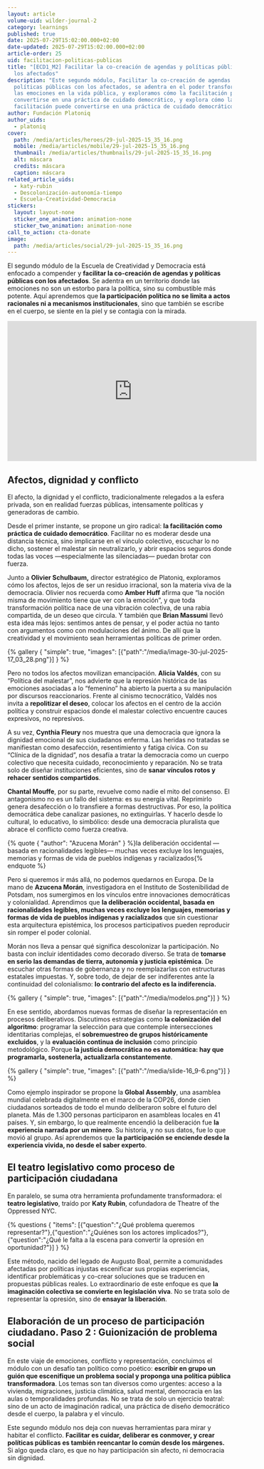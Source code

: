 ```yaml
---
layout: article
volume-uid: wilder-journal-2
category: learnings
published: true
date: 2025-07-29T15:02:00.000+02:00
date-updated: 2025-07-29T15:02:00.000+02:00
article-order: 25
uid: facilitacion-politicas-publicas
title: "[ECD1_M2] Facilitar la co-creación de agendas y políticas públicas con
  los afectados"
description: "Este segundo módulo, Facilitar la co-creación de agendas y
  políticas públicas con los afectados, se adentra en el poder transformador de
  las emociones en la vida pública, y exploramos cómo la facilitación puede
  convertirse en una práctica de cuidado democrático, y explora cómo la
  facilitación puede convertirse en una práctica de cuidado democrático. "
author: Fundación Platoniq
author_uids:
  - platoniq
cover:
  path: /media/articles/heroes/29-jul-2025-15_35_16.png
  mobile: /media/articles/mobile/29-jul-2025-15_35_16.png
  thumbnail: /media/articles/thumbnails/29-jul-2025-15_35_16.png
  alt: máscara
  credits: máscara
  caption: máscara
related_article_uids:
  - katy-rubin
  - Descolonización-autonomía-tiempo
  - Escuela-Creatividad-Democracia
stickers:
  layout: layout-none
  sticker_one_animation: animation-none
  sticker_two_animation: animation-none
call_to_action: cta-donate
image:
  path: /media/articles/social/29-jul-2025-15_35_16.png
---
```

El segundo módulo de la Escuela de Creatividad y Democracia está enfocado a compender y **facilitar la co-creación de agendas y políticas públicas con los afectados**. Se adentra en un territorio donde las emociones no son un estorbo para la política, sino su combustible más potente. Aquí aprendemos que **la participación política no se limita a actos racionales ni a mecanismos institucionales**, sino que también se escribe en el cuerpo, se siente en la piel y se contagia con la mirada. 

<iframe width="560" height="315" src="https://www.youtube.com/embed/wCn9N0ywzAc?si=gYyGpFQlGsyLfkii" title="YouTube video player" frameborder="0" allow="accelerometer; autoplay; clipboard-write; encrypted-media; gyroscope; picture-in-picture; web-share" referrerpolicy="strict-origin-when-cross-origin" allowfullscreen></iframe>

## **Afectos, dignidad y conflicto**

El afecto, la dignidad y el conflicto, tradicionalmente relegados a la esfera privada, son en realidad fuerzas públicas, intensamente políticas y generadoras de cambio.

Desde el primer instante, se propone un giro radical: **la facilitación como práctica de cuidado democrático**. Facilitar no es moderar desde una distancia técnica, sino implicarse en el vínculo colectivo, escuchar lo no dicho, sostener el malestar sin neutralizarlo, y abrir espacios seguros donde todas las voces —especialmente las silenciadas— puedan brotar con fuerza.

Junto a **Olivier Schulbaum,** director estratégico de Platoniq, exploramos cómo los afectos, lejos de ser un residuo irracional, son la materia viva de la democracia. Olivier nos recuerda como **Amber Huff** afirma que “la noción misma de movimiento tiene que ver con la emoción”, y que toda transformación política nace de una vibración colectiva, de una rabia compartida, de un deseo que circula. Y también que **Brian Massumi** llevó esta idea más lejos: sentimos antes de pensar, y el poder actúa no tanto con argumentos como con modulaciones del ánimo. De allí que la creatividad y el movimiento sean herramientas políticas de primer orden.

{% gallery { "simple": true, "images": [{"path":"/media/image-30-jul-2025-17_03_28.png"}] } %}

Pero no todos los afectos movilizan emancipación. **Alicia Valdés**, con su “Política del malestar”, nos advierte que la represión histórica de las emociones asociadas a lo “femenino” ha abierto la puerta a su manipulación por discursos reaccionarios. Frente al cinismo tecnocrático, Valdés nos invita a **repolitizar el deseo**, colocar los afectos en el centro de la acción política y construir espacios donde el malestar colectivo encuentre cauces expresivos, no represivos.

A su vez, **Cynthia Fleury** nos muestra que una democracia que ignora la dignidad emocional de sus ciudadanos enferma. Las heridas no tratadas se manifiestan como desafección, resentimiento y fatiga cívica. Con su “Clínica de la dignidad”, nos desafía a tratar la democracia como un cuerpo colectivo que necesita cuidado, reconocimiento y reparación. No se trata solo de diseñar instituciones eficientes, sino de **sanar vínculos rotos y rehacer sentidos compartidos**.

**Chantal Mouffe**, por su parte, revuelve como nadie el mito del consenso. El antagonismo no es un fallo del sistema: es su energía vital. Reprimirlo genera desafección o lo transfiere a formas destructivas. Por eso, la política democrática debe canalizar pasiones, no extinguirlas. Y hacerlo desde lo cultural, lo educativo, lo simbólico: desde una democracia pluralista que abrace el conflicto como fuerza creativa.

{% quote { "author": "Azucena Morán" } %}la deliberación occidental —basada en racionalidades legibles— muchas veces excluye los lenguajes, memorias y formas de vida de pueblos indígenas y racializados{% endquote %}

Pero si queremos ir más allá, no podemos quedarnos en Europa. De la mano de **Azucena Morán**, investigadora en el Instituto de Sostenibilidad de Potsdam, nos sumergimos en los vínculos entre innovaciones democráticas y colonialidad. Aprendimos que **la deliberación occidental, basada en racionalidades legibles, muchas veces excluye los lenguajes, memorias y formas de vida de pueblos indígenas y racializados** que sin cuestionar esta arquitectura epistémica, los procesos participativos pueden reproducir sin romper el poder colonial.

Morán nos lleva a pensar qué significa descolonizar la participación. No basta con incluir identidades como decorado diverso. Se trata de **tomarse en serio las demandas de tierra, autonomía y justicia epistémica**. De escuchar otras formas de gobernanza y no reemplazarlas con estructuras estatales impuestas. Y, sobre todo, de dejar de ser indiferentes ante la continuidad del colonialismo: **lo contrario del afecto es la indiferencia.**

{% gallery { "simple": true, "images": [{"path":"/media/modelos.png"}] } %}

En ese sentido, abordamos nuevas formas de diseñar la representación en procesos deliberativos. Discutimos estrategias como **la colonización del algoritmo**: programar la selección para que contemple intersecciones identitarias complejas, el **sobremuestreo de grupos históricamente excluidos**, y la **evaluación continua de inclusión** como principio metodológico. Porque **la justicia democrática no es automática: hay que programarla, sostenerla, actualizarla constantemente**.

{% gallery { "simple": true, "images": [{"path":"/media/slide-16_9-6.png"}] } %}

Como ejemplo inspirador se propone la **Global Assembly**, una asamblea mundial celebrada digitalmente en el marco de la COP26, donde cien ciudadanos sorteados de todo el mundo deliberaron sobre el futuro del planeta. Más de 1.300 personas participaron en asambleas locales en 41 países. Y, sin embargo, lo que realmente encendió la deliberación fue **la experiencia narrada por un minero**. Su historia, y no sus datos, fue lo que movió al grupo. Así aprendemos que **la participación se enciende desde la experiencia vivida, no desde el saber experto**.

## **El teatro legislativo como proceso de participación ciudadana**

En paralelo, se suma otra herramienta profundamente transformadora: el **teatro legislativo**, traído por **Katy Rubin**, cofundadora de Theatre of the Oppressed NYC. 

{% questions { "items": [{"question":"¿Qué problema queremos representar?"},{"question":"¿Quiénes son los actores implicados?"},{"question":"¿Qué le falta a la escena para convertir la opresión en oportunidad?"}] } %}

Este método, nacido del legado de Augusto Boal, permite a comunidades afectadas por políticas injustas escenificar sus propias experiencias, identificar problemáticas y co-crear soluciones que se traducen en propuestas públicas reales. Lo extraordinario de este enfoque es que **la imaginación colectiva se convierte en legislación viva**. No se trata solo de representar la opresión, sino de **ensayar la liberación**.

## **Elaboración de un proceso de participación ciudadano. Paso 2 : Guionización de problema social**

En este viaje de emociones, conflicto y representación, concluimos el módulo con un desafío tan político como poético: **escribir en grupo un guión que escenifique un problema social y proponga una política pública transformadora**. Los temas son tan diversos como urgentes: acceso a la vivienda, migraciones, justicia climática, salud mental, democracia en las aulas o temporalidades profundas. No se trata de solo un ejercicio teatral: sino de un acto de imaginación radical, una práctica de diseño democrático desde el cuerpo, la palabra y el vínculo.

Este segundo módulo nos deja con nuevas herramientas para mirar y habitar el conflicto. **Facilitar es cuidar, deliberar es conmover, y crear políticas públicas es también reencantar lo común desde los márgenes.** Si algo queda claro, es que no hay participación sin afecto, ni democracia sin dignidad.
